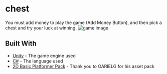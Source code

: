 # chest

You must add money to play the game (Add Money Button), and then pick a chest and try your luck at winning. 
![game image](https://cdn.discordapp.com/attachments/593299696055877642/635019891543506944/unknown.png)

## Built With
* [Unity](https://unity.com/) - The game engine used 
* [C#](https://docs.microsoft.com/en-us/dotnet/csharp/) - The language used
* [2D Basic Platformer Pack](https://assetstore.unity.com/packages/2d/textures-materials/2d-basic-platformer-pack-110887) - Thank you to OARIELG for his asset pack

